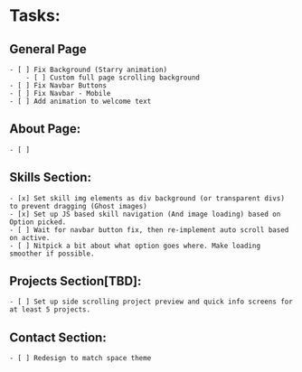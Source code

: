 # Tasks:

## General Page

    - [ ] Fix Background (Starry animation)
        - [ ] Custom full page scrolling background
    - [ ] Fix Navbar Buttons
    - [ ] Fix Navbar - Mobile
    - [ ] Add animation to welcome text

## About Page:

    - [ ]

## Skills Section:

    - [x] Set skill img elements as div background (or transparent divs) to prevent dragging (Ghost images)
    - [x] Set up JS based skill navigation (And image loading) based on Option picked.
    - [ ] Wait for navbar button fix, then re-implement auto scroll based on active.
    - [ ] Nitpick a bit about what option goes where. Make loading smoother if possible.

## Projects Section[TBD]:

    - [ ] Set up side scrolling project preview and quick info screens for at least 5 projects.

## Contact Section:

    - [ ] Redesign to match space theme
